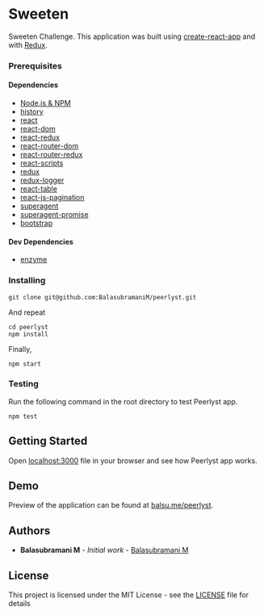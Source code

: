 # Sweeten

Sweeten Challenge. This application was built using [create-react-app](https://github.com/facebook/create-react-app) and with [Redux](https://redux.js.org/).

### Prerequisites

#### Dependencies

- [Node.js & NPM](https://www.npmjs.com/package/download)
- [history](https://www.npmjs.com/package/history)
- [react](https://www.npmjs.com/package/react)
- [react-dom](https://www.npmjs.com/package/react-dom)
- [react-redux](https://www.npmjs.com/package/react-redux)
- [react-router-dom](https://www.npmjs.com/package/react-router-dom)
- [react-router-redux](https://www.npmjs.com/package/react-router-redux)
- [react-scripts](https://www.npmjs.com/package/react-scripts)
- [redux](https://www.npmjs.com/package/redux)
- [redux-logger](https://www.npmjs.com/package/redux-logger)
- [react-table](https://www.npmjs.com/package/react-table)
- [react-js-pagination](https://www.npmjs.com/package/react-js-pagination)
- [superagent](https://www.npmjs.com/package/superagent)
- [superagent-promise](https://www.npmjs.com/package/superagent-promise)
- [bootstrap](https://www.npmjs.com/package/bootstrap)

#### Dev Dependencies

- [enzyme](https://www.npmjs.com/package/enzyme)

### Installing

```
git clone git@github.com:BalasubramaniM/peerlyst.git
```

And repeat

```
cd peerlyst
npm install
```

Finally,

```
npm start
```

### Testing

Run the following command in the root directory to test Peerlyst app.

```
npm test
```

## Getting Started

Open [localhost:3000](http://localhost:3000) file in your browser and see how Peerlyst app works.

## Demo

Preview of the application can be found at [balsu.me/peerlyst](http://balsu.me/peerlyst).

## Authors

- **Balasubramani M** - _Initial work_ - [Balasubramani M](https://github.com/balasubramanim)

## License

This project is licensed under the MIT License - see the [LICENSE](LICENSE) file for details
